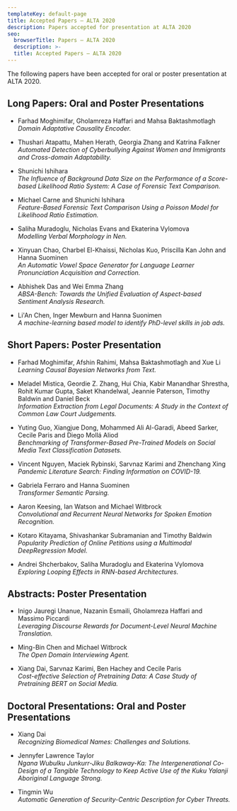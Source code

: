 ```yaml
---
templateKey: default-page
title: Accepted Papers – ALTA 2020
description: Papers accepted for presentation at ALTA 2020
seo:
  browserTitle: Papers – ALTA 2020
  description: >-
  title: Accepted Papers – ALTA 2020
---
```


The following papers have been accepted for oral or poster presentation at ALTA 2020.

## Long Papers: Oral and Poster Presentations

* Farhad Moghimifar, Gholamreza Haffari and Mahsa Baktashmotlagh  
_Domain Adaptative Causality Encoder._  

* Thushari Atapattu, Mahen Herath, Georgia Zhang and Katrina Falkner  
_Automated Detection of Cyberbullying Against Women and Immigrants and Cross-domain Adaptability._  

* Shunichi Ishihara  
_The Influence of Background Data Size on the Performance of a Score-based Likelihood Ratio System: A Case of Forensic Text Comparison._  

* Michael Carne and Shunichi Ishihara  
_Feature-Based Forensic Text Comparison Using a Poisson Model for Likelihood Ratio Estimation._  

* Saliha Muradoglu, Nicholas Evans and Ekaterina Vylomova  
_Modelling Verbal Morphology in Nen._  

* Xinyuan Chao, Charbel El-Khaissi, Nicholas Kuo, Priscilla Kan John and Hanna Suominen  
_An Automatic Vowel Space Generator for Language Learner Pronunciation Acquisition and Correction._  

* Abhishek Das and Wei Emma Zhang  
_ABSA-Bench: Towards the Unified Evaluation of Aspect-based Sentiment Analysis Research._  

* Li'An Chen, Inger Mewburn and Hanna Suonimen  
_A machine-learning based model to identify PhD-level skills in job ads._  

## Short Papers: Poster Presentation

* Farhad Moghimifar, Afshin Rahimi, Mahsa Baktashmotlagh and Xue Li  
_Learning Causal Bayesian Networks from Text._  

* Meladel Mistica, Geordie Z. Zhang, Hui Chia, Kabir Manandhar Shrestha, Rohit Kumar Gupta, Saket Khandelwal, Jeannie Paterson, Timothy Baldwin and Daniel Beck  
_Information Extraction from Legal Documents: A Study in the Context of Common Law Court Judgements._  

* Yuting Guo, Xiangjue Dong, Mohammed Ali Al-Garadi, Abeed Sarker, Cecile Paris and Diego Mollá Aliod  
_Benchmarking of Transformer-Based Pre-Trained Models on Social Media Text Classification Datasets._  

* Vincent Nguyen, Maciek Rybinski, Sarvnaz Karimi and Zhenchang Xing  
_Pandemic Literature Search: Finding Information on COVID-19._  

* Gabriela Ferraro and Hanna Suominen  
_Transformer Semantic Parsing._  

* Aaron Keesing, Ian Watson and Michael Witbrock  
_Convolutional and Recurrent Neural Networks for Spoken Emotion Recognition._  

* Kotaro Kitayama, Shivashankar Subramanian and Timothy Baldwin  
_Popularity Prediction of Online Petitions using a Multimodal DeepRegression Model._  

* Andrei Shcherbakov, Saliha Muradoglu and Ekaterina Vylomova  
_Exploring Looping Effects in RNN-based Architectures._  


## Abstracts: Poster Presentation

* Inigo Jauregi Unanue, Nazanin Esmaili, Gholamreza Haffari and Massimo Piccardi  
_Leveraging Discourse Rewards for Document-Level Neural Machine Translation._  

* Ming-Bin Chen and Michael Witbrock  
_The Open Domain Interviewing Agent._  

* Xiang Dai, Sarvnaz Karimi, Ben Hachey and Cecile Paris  
_Cost-effective Selection of Pretraining Data: A Case Study of Pretraining BERT on Social Media._  


## Doctoral Presentations: Oral and Poster Presentations

* Xiang Dai  
_Recognizing Biomedical Names: Challenges and Solutions._  

* Jennyfer Lawrence Taylor  
_Ngana Wubulku Junkurr-Jiku Balkaway-Ka: The Intergenerational Co-Design of a Tangible Technology to Keep Active Use of the Kuku Yalanji Aboriginal Language Strong._  

* Tingmin Wu  
_Automatic Generation of Security-Centric Description for Cyber Threats._  


